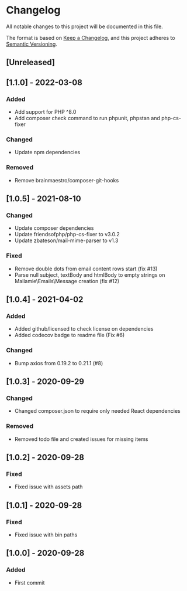 # Changelog
All notable changes to this project will be documented in this file.

The format is based on [Keep a Changelog](https://keepachangelog.com/en/1.0.0/),
and this project adheres to [Semantic Versioning](https://semver.org/spec/v2.0.0.html).

## [Unreleased]

## [1.1.0] - 2022-03-08

### Added
- Add support for PHP ^8.0
- Add composer check command to run phpunit, phpstan and php-cs-fixer

### Changed
- Update npm dependencies

### Removed
- Remove brainmaestro/composer-git-hooks

## [1.0.5] - 2021-08-10

### Changed
- Update composer dependencies
- Update friendsofphp/php-cs-fixer to v3.0.2
- Update zbateson/mail-mime-parser to v1.3

### Fixed
- Remove double dots from email content rows start (fix #13)
- Parse null subject, textBody and htmlBody to empty strings on Mailamie\Emails\Message creation (fix #12)

## [1.0.4] - 2021-04-02

### Added
- Added github/licensed to check license on dependencies
- Added codecov badge to readme file (Fix #6)

### Changed
- Bump axios from 0.19.2 to 0.21.1 (#8)

## [1.0.3] - 2020-09-29

### Changed
- Changed composer.json to require only needed React dependencies

### Removed
- Removed todo file and created issues for missing items

## [1.0.2] - 2020-09-28

### Fixed
- Fixed issue with assets path

## [1.0.1] - 2020-09-28

### Fixed
- Fixed issue with bin paths

## [1.0.0] - 2020-09-28

### Added
- First commit
